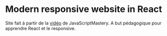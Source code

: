 # Modern responsive website in React

Site fait à partir de la [vidéo](https://www.youtube.com/watch?v=F627pKNUCVQ&t=6604s) de JavaScriptMastery.
A but pédagogique pour apprendre React et le responsive.
